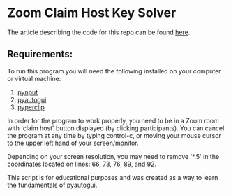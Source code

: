 # Zoom Claim Host Key Solver

The article describing the code for this repo can be found [here](https://medium.com/@brendanfrrs/scraping-amazon-results-with-selenium-and-python-547fc6be8bfa "Medium.com article.").

## Requirements:
To run this program you will need the following installed on your computer or virtual machine:

1. [pynput](https://pypi.org/project/pynput/)
2. [pyautogui](https://pyautogui.readthedocs.io/en/latest/)
3. [pyperclip](https://pypi.org/project/pyperclip/)

In order for the program to work properly, you need to be in a Zoom room with 'claim host' button displayed (by clicking participants). You can cancel the program at any time by typing control-c, or moving your mouse cursor to the upper left hand of your screen/monitor.

Depending on your screen resolution, you may need to remove '*.5' in the coordinates located on lines: 66, 73, 76, 89, and 92.

This script is for educational purposes and was created as a way to learn the fundamentals of pyautogui. 
